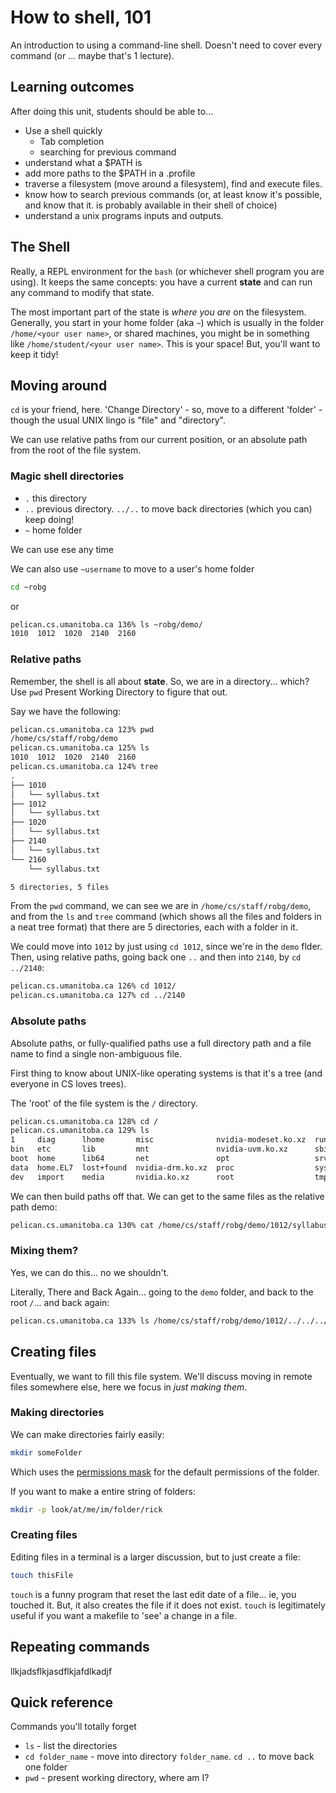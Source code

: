 How to shell, 101
=================

An introduction to using a command-line shell. Doesn't need
to cover every command (or ... maybe that's 1 lecture).

Learning outcomes
-----------------

After doing this unit, students should be able to...

* Use a shell quickly
  * Tab completion
  * searching for previous command
* understand what a $PATH is
* add more paths to the $PATH in a .profile
* traverse a filesystem (move around a filesystem), find and execute files.
* know how to search previous commands (or, at least know it's possible, and know that it.
  is probably available in their shell of choice)
* understand a unix programs inputs and outputs.


The Shell
---------

Really, a REPL environment for the `bash` (or whichever shell program you are
using). It keeps the same concepts: you have a current **state** and can run
any command to modify that state.

The most important part of the state is *where you are* on the filesystem.
Generally, you start in your home folder (aka `~`) which is usually in the
folder `/home/<your user name>`, or shared machines, you might be in something
like `/home/student/<your user name>`. This is your space! But, you'll want to
keep it tidy!

Moving around
-------------

`cd` is your friend, here. 'Change Directory' - so, move to a different
'folder' - though the usual UNIX lingo is "file" and "directory".

We can use relative paths from our current position,
or an absolute path from the root of the file system.

### Magic shell directories

* `.` this directory
* `..` previous directory. `../..` to move back directories (which you can)
  keep doing!
* `~` home folder

We can use ese any time

We can also use `~username` to move to a user's home folder

```sh
cd ~robg
```

or

```sh
pelican.cs.umanitoba.ca 136% ls ~robg/demo/
1010  1012  1020  2140  2160
```

### Relative paths

Remember, the shell is all about **state**. So, we are in a directory... which? Use `pwd`
Present Working Directory to figure that out.

Say we have the following:

```txt
pelican.cs.umanitoba.ca 123% pwd
/home/cs/staff/robg/demo
pelican.cs.umanitoba.ca 125% ls
1010  1012  1020  2140  2160
pelican.cs.umanitoba.ca 124% tree
.
├── 1010
│   └── syllabus.txt
├── 1012
│   └── syllabus.txt
├── 1020
│   └── syllabus.txt
├── 2140
│   └── syllabus.txt
└── 2160
    └── syllabus.txt

5 directories, 5 files
```

From the `pwd` command, we can see we are in `/home/cs/staff/robg/demo`,
and from the `ls` and `tree` command (which shows all the files and folders
in a neat tree format) that there are 5 directories, each with a folder in it.

We could move into `1012` by just using `cd 1012`, since we're in the `demo`
flder. Then, using relative paths, going back one `..` and then into `2140`,
by `cd ../2140`:

```txt
pelican.cs.umanitoba.ca 126% cd 1012/
pelican.cs.umanitoba.ca 127% cd ../2140
```

### Absolute paths

Absolute paths, or fully-qualified paths use a full directory path
and a file name to find a single non-ambiguous file.

First thing to know about UNIX-like operating systems is that it's a tree
(and everyone in CS loves trees).

The 'root' of the file system is the `/` directory.

```txt
pelican.cs.umanitoba.ca 128% cd /
pelican.cs.umanitoba.ca 129% ls
1     diag      lhome       misc              nvidia-modeset.ko.xz  run   usr
bin   etc       lib         mnt               nvidia-uvm.ko.xz      sbin  var
boot  home      lib64       net               opt                   srv
data  home.EL7  lost+found  nvidia-drm.ko.xz  proc                  sys
dev   import    media       nvidia.ko.xz      root                  tmp
```

We can then build paths off that. We can get to the same files as the relative
path demo:

```sh
pelican.cs.umanitoba.ca 130% cat /home/cs/staff/robg/demo/1012/syllabus.txt 
```

### Mixing them?

Yes, we can do this... no we shouldn't.

Literally, There and Back Again... going to the `demo` folder, and back to
the root `/`... and back again:

```txt
pelican.cs.umanitoba.ca 133% ls /home/cs/staff/robg/demo/1012/../../../../../../home/cs/staff/robg/demo/
```

Creating files
--------------

Eventually, we want to fill this file system. We'll discuss moving in remote
files somewhere else, here we focus in _just making them_.

### Making directories

We can make directories fairly easily:

```sh
mkdir someFolder
```

Which uses the [permissions mask](../permissions) for the default permissions
of the folder.

If you want to make a entire string of folders:

```sh
mkdir -p look/at/me/im/folder/rick
```

### Creating files

Editing files in a terminal is a larger discussion, but to just
create a file:

```sh
touch thisFile
```

`touch` is a funny program that reset the last edit date of a file...
ie, you touched it. But, it also creates the file if it does not exist.
`touch` is legitimately useful if you want a makefile to 'see' a change in a
file.

Repeating commands
------------------

llkjadsflkjasdflkjafdlkadjf

Quick reference
---------------

Commands you'll totally forget

* `ls` - list the directories
* `cd folder_name` - move into directory `folder_name`. `cd ..` to move back one folder
* `pwd` - present working directory, where am I?
